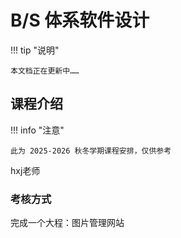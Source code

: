 # B/S 体系软件设计

!!! tip "说明"

    本文档正在更新中……

## 课程介绍

!!! info "注意"

    此为 2025-2026 秋冬学期课程安排，仅供参考

hxj老师

### 考核方式

完成一个大程：图片管理网站
